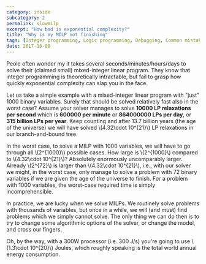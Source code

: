 ```yaml
---
category: inside
subcategory: 2
permalink: slowmilp
excerpt: "How bad is exponential complexity?"
title: "Why is my MILP not finishing"
tags: [Integer programming, Logic programming, Debugging, Common mistakes]
date: 2017-10-08
---
```


Peole often wonder my it takes several seconds/minutes/hours/days to solve their (claimed small) mixed-integer linear program. They know that integer programming is theoretically intractable, but fail to grasp how quickly exponential complexity can slap you in the face.

Let us take a simple example with a mixed-integer linear program with "just" 1000 binary variables. Surely that should be solved relatively fast also in the worst case? Assume your solver  manages to solve **10000 LP relaxations per second** which is **600000 per minute** or **864000000 LPs per day**, or **315 billion LPs per year**. Keep counting and after 13.7 billion years (the age of the universe) we will have solved \\(4.32\cdot 10^{21}\\) LP relaxations in our branch-and-bound tree.

In the worst case, to solve a MILP with 1000 variables, we will have to go through all \\(2^{1000}\\) possible cases. How large is \\(2^{1000}\\) compared to \\(4.32\cdot 10^{21}\\)? Absolutely enormously uncomparably larger. Already \\(2^{72}\\) is larger than  \\(4.32\cdot 10^{21}\\), i.e., with our solver we might, in the worst case, only manage to solve a problem with 72 binary variables if we are given the age of the universe to finish. For a problem with 1000 variables, the worst-case required time is simply incomprehensible.

In practice, we are lucky when we solve MILPs. We routinely solve problems with thousands of variables, but once in a while, we will (and must) find problems which we simply cannot solve. The only thing we can do then is to try to change some algorithmic options of the solver, or change the model, and cross our fingers.

Oh, by the way, with a 300W processor (i.e. 300 J/s) you're going to use \\(1.3\cdot 10^{20}\\) Joules, which roughly speaking is the total world annual energy consumption.
